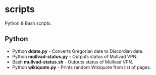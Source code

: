 # scripts

Python & Bash scripts.

## Python
* Python **ddate.py** - Converts Gregorian date to Discordian date.
* Python **mullvad-status.py** - Outputs status of Mullvad VPN.
* Bash   **mullvad-status.sh** - Outputs status of Mullvad VPN.
* Python **wikiquote.py** - Prints random Wikiquote from list of pages.
